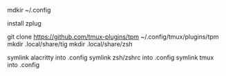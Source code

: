 mdkir ~/.config

install zplug

git clone https://github.com/tmux-plugins/tpm ~/.config/tmux/plugins/tpm
mkdir .local/share/tig
mkdir .local/share/zsh

symlink alacritty into .config
symlink zsh/zshrc into .config
symlink tmux into .config

